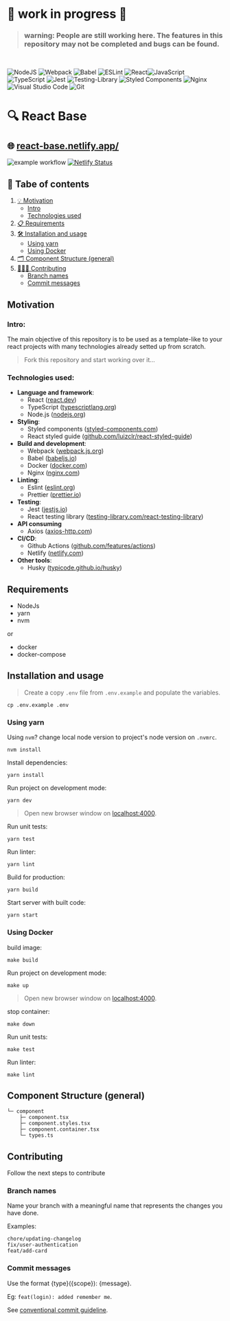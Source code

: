 # 🚧 work in progress 🚧

> ### **warning**: People are still working here. The features in this repository may not be completed and bugs can be found.

<br/> 

![NodeJS](https://img.shields.io/badge/node.js-6DA55F?style=for-the-badge&logo=node.js&logoColor=white)
![Webpack](https://img.shields.io/badge/webpack-%238DD6F9.svg?style=for-the-badge&logo=webpack&logoColor=black)
![Babel](https://img.shields.io/badge/Babel-F9DC3e?style=for-the-badge&logo=babel&logoColor=black)
![ESLint](https://img.shields.io/badge/ESLint-4B3263?style=for-the-badge&logo=eslint&logoColor=white)
![React](https://img.shields.io/badge/react-%2320232a.svg?style=for-the-badge&logo=react&logoColor=%2361DAFB)![JavaScript](https://img.shields.io/badge/javascript-%23323330.svg?style=for-the-badge&logo=javascript&logoColor=%23F7DF1E)
![TypeScript](https://img.shields.io/badge/typescript-%23007ACC.svg?style=for-the-badge&logo=typescript&logoColor=white)
![Jest](https://img.shields.io/badge/-jest-%23C21325?style=for-the-badge&logo=jest&logoColor=white)
![Testing-Library](https://img.shields.io/badge/-TestingLibrary-%23E33332?style=for-the-badge&logo=testing-library&logoColor=white)
![Styled Components](https://img.shields.io/badge/styled--components-DB7093?style=for-the-badge&logo=styled-components&logoColor=white)
![Nginx](https://img.shields.io/badge/nginx-%23009639.svg?style=for-the-badge&logo=nginx&logoColor=white)
![Visual Studio Code](https://img.shields.io/badge/Visual%20Studio%20Code-0078d7.svg?style=for-the-badge&logo=visual-studio-code&logoColor=white)
![Git](https://img.shields.io/badge/git-%23F05033.svg?style=for-the-badge&logo=git&logoColor=white)


# 🔍 React Base

## 🌐 [react-base.netlify.app/](https://react-base.netlify.app/)
![example workflow](https://github.com/luizclr/react-base/actions/workflows/main.yml/badge.svg)
[![Netlify Status](https://api.netlify.com/api/v1/badges/3686df98-70c6-43be-bb8b-f5f7b5b238c9/deploy-status)](https://app.netlify.com/sites/react-base/deploys)


## 📖 Tabe of contents

1. [💡 Motivation](#motivation)
    - [Intro](#intro)
    - [Technologies used](#technologies-used)
1. [📋 Requirements](#requirements)
2. [🛠️ Installation and usage](#installation-and-usage)
    - [Using yarn](#using-yarn)
    - [Using Docker](#using-docker)
3. [🗂️ Component Structure (general)](#component-structure-general)
4. [🧑🏻‍💻 Contributing](#contributing)
    - [Branch names](#branch-names)
    - [Commit messages](#commit-messages)

## Motivation

### Intro:

The main objective of this repository is to be used as a template-like to your react projects with many technologies already setted up from scratch.

> Fork this repository and start working over it...

### Technologies used:

- **Language and framework**:
  - React ([react.dev](https://react.dev/))
  - TypeScript ([typescriptlang.org](https://www.typescriptlang.org/))
  - Node.js ([nodejs.org](https://nodejs.org/en))
- **Styling**:
  - Styled components ([styled-components.com](https://styled-components.com/))
  - React styled guide ([github.com/luizclr/react-styled-guide](https://github.com/luizclr/react-styled-guide))
- **Build and development**:
  - Webpack ([webpack.js.org](https://webpack.js.org/))
  - Babel ([babeljs.io](https://babeljs.io/))
  - Docker ([docker.com](https://www.docker.com/))
  - Nginx ([nginx.com](https://www.nginx.com/))
- **Linting**:
  - Eslint ([eslint.org](https://eslint.org/))
  - Prettier ([prettier.io](https://prettier.io/))
- **Testing**:
  - Jest ([jestjs.io](https://jestjs.io/))
  - React testing library ([testing-library.com/react-testing-library](https://testing-library.com/docs/react-testing-library/intro/))
- **API consuming**
  - Axios ([axios-http.com](https://axios-http.com/docs/intro))
- **CI/CD**:
  - Github Actions ([github.com/features/actions](https://github.com/features/actions))
  - Netlify ([netlify.com](https://www.netlify.com/))
- **Other tools**:
  - Husky ([typicode.github.io/husky](https://typicode.github.io/husky/))


## Requirements

- NodeJs
- yarn
- nvm

or

- docker
- docker-compose
## Installation and usage

> Create a copy `.env` file from `.env.example` and populate the variables.

```shell
cp .env.example .env
```

### Using yarn

Using `nvm`? change local node version to project's node version on `.nvmrc`.

```shell
nvm install
```

Install dependencies:
```shell
yarn install
```

Run project on development mode:
```shell
yarn dev
```
> Open new browser window on [localhost:4000](http://localhost:4000).

Run unit tests:
```shell
yarn test
```

Run linter:
```shell
yarn lint
```

Build for production:
```shell
yarn build
```

Start server with built code:
```shell
yarn start
```

### Using Docker

build image:
```shell
make build
```

Run project on development mode:
```shell
make up
```
> Open new browser window on [localhost:4000](http://localhost:4000).

stop container:
```shell
make down
```

Run unit tests:
```shell
make test
```

Run linter:
```shell
make lint
```

## Component Structure (general)

```
└─ component
    ├─ component.tsx
    ├─ component.styles.tsx
    ├─ component.container.tsx
    └─ types.ts
```

## Contributing

Follow the next steps to contribute
### Branch names

Name your branch with a meaningful name that represents the changes you have done.

Examples:

```
chore/updating-changelog
fix/user-authentication
feat/add-card
```

### Commit messages

Use the format {type}({scope}): {message}.

Eg: `feat(login): added remember me`.

See [conventional commit guideline](https://www.conventionalcommits.org/en/v1.0.0/).

